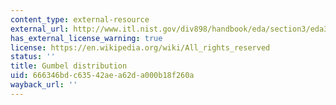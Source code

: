 ```yaml
---
content_type: external-resource
external_url: http://www.itl.nist.gov/div898/handbook/eda/section3/eda366g.htm
has_external_license_warning: true
license: https://en.wikipedia.org/wiki/All_rights_reserved
status: ''
title: Gumbel distribution
uid: 666346bd-c635-42ae-a62d-a000b18f260a
wayback_url: ''
---
```

